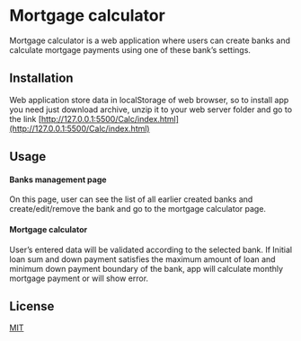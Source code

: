 # Mortgage calculator

Mortgage calculator is a web application where users can create banks and calculate mortgage
payments using one of these bank’s settings.

## Installation

Web application store data in localStorage of web browser, so
to install app you need just download archive, unzip it to your web server folder and go to the link [http://127.0.0.1:5500/Calc/index.html](http://127.0.0.1:5500/Calc/index.html)


## Usage

#### Banks management page

On this page, user can see the list of all earlier created banks and
create/edit/remove the bank and go to the mortgage calculator page.

#### Mortgage calculator

User’s entered data will be validated according to the selected bank. If Initial loan sum and down payment satisfies the maximum amount of loan and minimum down payment boundary of the bank, app will calculate monthly mortgage payment or will show error.


## License
[MIT](https://choosealicense.com/licenses/mit/)